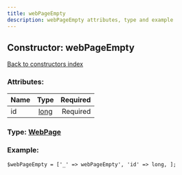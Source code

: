 ```yaml
---
title: webPageEmpty
description: webPageEmpty attributes, type and example
---
```

## Constructor: webPageEmpty  
[Back to constructors index](index.md)



### Attributes:

| Name     |    Type       | Required |
|----------|:-------------:|---------:|
|id|[long](../types/long.md) | Required|



### Type: [WebPage](../types/WebPage.md)


### Example:

```
$webPageEmpty = ['_' => webPageEmpty', 'id' => long, ];
```